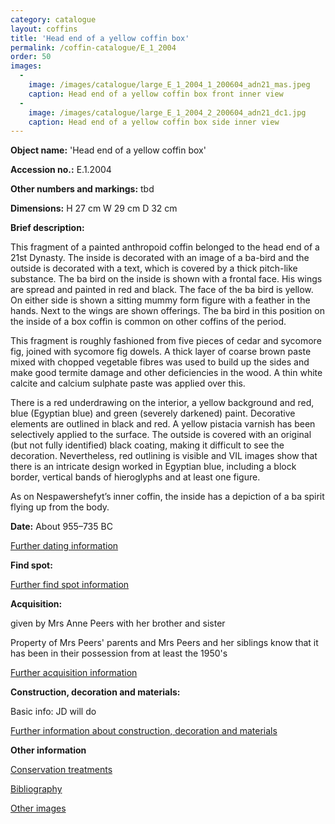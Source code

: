 ```yaml
---
category: catalogue
layout: coffins
title: 'Head end of a yellow coffin box'
permalink: /coffin-catalogue/E_1_2004
order: 50
images: 
  -
    image: /images/catalogue/large_E_1_2004_1_200604_adn21_mas.jpeg
    caption: Head end of a yellow coffin box front inner view 
  -
    image: /images/catalogue/large_E_1_2004_2_200604_adn21_dc1.jpg
    caption: Head end of a yellow coffin box side inner view 
---
```


**Object name:** 
'Head end of a yellow coffin box'

**Accession no.:** 
E.1.2004

**Other numbers and markings:**
tbd

**Dimensions:** 
H 27 cm
W 29 cm
D 32 cm

**Brief description:** 

This fragment of a painted anthropoid coffin belonged to the head end of a 21st Dynasty. The inside is decorated with an image of a ba-bird and the outside is decorated with a text, which is covered by a thick pitch-like substance.
The ba bird on the inside is shown with a frontal face. His wings are spread and painted in red and black. The face of the ba bird is yellow. On either side is shown a sitting mummy form figure with a feather in the hands.
Next to the wings are shown offerings. The ba bird in this position on the inside of a box coffin is common on other coffins of the period.

This fragment is roughly fashioned from five pieces of cedar and sycomore fig, joined with sycomore fig dowels. A thick layer of coarse brown paste mixed with chopped vegetable fibres was used to build up the sides and make good termite damage and other deficiencies in the wood. A thin white calcite and calcium sulphate paste was applied over this.
 
There is a red underdrawing on the interior, a yellow background and red, blue (Egyptian blue) and green (severely darkened) paint. Decorative elements are outlined in black and red. A yellow pistacia varnish has been selectively applied to the surface. The outside is covered with an original (but not fully identified) black coating, making it difficult to see the decoration. Nevertheless, red outlining is visible and VIL images show that there is an intricate design worked in Egyptian blue, including a block border, vertical bands of hieroglyphs and at least one figure. 

As on Nespawershefyt’s inner coffin, the inside has a depiction of a ba spirit flying up from the body.


**Date:**
About 955–735 BC

[Further dating information](/catalogue_extras/E_1_2004_dating)

**Find spot:**
<Basic find spot information>

[Further find spot information](/catalogue_extras/E_1_2004_findspot)

**Acquisition:**

given by Mrs Anne Peers with her brother and sister


Property of Mrs Peers' parents and Mrs Peers and her siblings know that it has been in their possession from at least the 1950's 

[Further acquisition information](/catalogue_extras/E_1_2004_acquisition)

**Construction, decoration and materials:**

Basic info: JD will do

[Further information about construction, decoration and materials](/catalogue_extras/E_1_2004_materials)


**Other information**

[Conservation treatments](/catalogue_extras/E_1_2004_conservation)

[Bibliography](/catalogue_extras/E_1_2004_bibliography)

[Other images](/catalogue_extras/E_1_2004_imagesheet)


